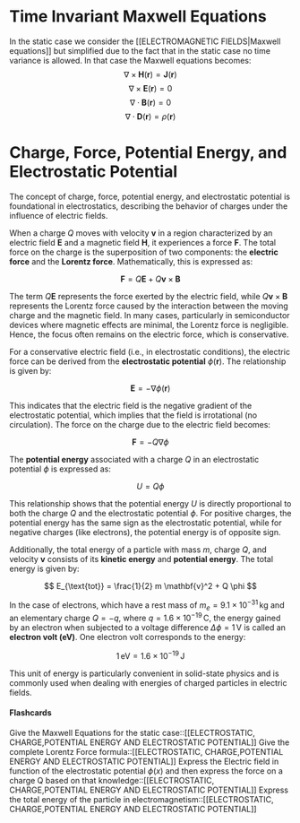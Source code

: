 # Time Invariant Maxwell Equations
In the static case we consider the [[ELECTROMAGNETIC FIELDS|Maxwell equations]] but simplified due to the fact that in the static case no time variance is allowed. In that case the Maxwell equations becomes:
$$\nabla \times \mathbf{H}(\mathbf{r}) = \mathbf{J}(\mathbf{r})$$
$$\nabla \times \mathbf{E}(\mathbf{r}) = 0$$
$$\nabla \cdot \mathbf{B}(\mathbf{r}) = 0$$
$$\nabla \cdot \mathbf{D}(\mathbf{r}) = \rho(\mathbf{r})$$


# Charge, Force, Potential Energy, and Electrostatic Potential

The concept of charge, force, potential energy, and electrostatic potential is foundational in electrostatics, describing the behavior of charges under the influence of electric fields.

When a charge $Q$ moves with velocity $\mathbf{v}$ in a region characterized by an electric field $\mathbf{E}$ and a magnetic field $\mathbf{H}$, it experiences a force $\mathbf{F}$. The total force on the charge is the superposition of two components: the **electric force** and the **Lorentz force**. Mathematically, this is expressed as:

$$
\mathbf{F} = Q \mathbf{E} + Q \mathbf{v} \times \mathbf{B}
$$

The term $Q \mathbf{E}$ represents the force exerted by the electric field, while $Q \mathbf{v} \times \mathbf{B}$ represents the Lorentz force caused by the interaction between the moving charge and the magnetic field. In many cases, particularly in semiconductor devices where magnetic effects are minimal, the Lorentz force is negligible. Hence, the focus often remains on the electric force, which is conservative.

For a conservative electric field (i.e., in electrostatic conditions), the electric force can be derived from the **electrostatic potential** $\phi(\mathbf{r})$. The relationship is given by:

$$
\mathbf{E} = -\nabla \phi(\mathbf{r})
$$

This indicates that the electric field is the negative gradient of the electrostatic potential, which implies that the field is irrotational (no circulation). The force on the charge due to the electric field becomes:

$$
\mathbf{F} = -Q \nabla \phi
$$

The **potential energy** associated with a charge $Q$ in an electrostatic potential $\phi$ is expressed as:

$$
U = Q \phi
$$

This relationship shows that the potential energy $U$ is directly proportional to both the charge $Q$ and the electrostatic potential $\phi$. For positive charges, the potential energy has the same sign as the electrostatic potential, while for negative charges (like electrons), the potential energy is of opposite sign.

Additionally, the total energy of a particle with mass $m$, charge $Q$, and velocity $\mathbf{v}$ consists of its **kinetic energy** and **potential energy**. The total energy is given by:

$$
E_{\text{tot}} = \frac{1}{2} m \mathbf{v}^2 + Q \phi
$$

In the case of electrons, which have a rest mass of $m_e = 9.1 \times 10^{-31} \, \text{kg}$ and an elementary charge $Q = -q$, where $q = 1.6 \times 10^{-19} \, \text{C}$, the energy gained by an electron when subjected to a voltage difference $\Delta \phi = 1 \, \text{V}$ is called an **electron volt (eV)**. One electron volt corresponds to the energy:

$$
1 \, \text{eV} = 1.6 \times 10^{-19} \, \text{J}
$$

This unit of energy is particularly convenient in solid-state physics and is commonly used when dealing with energies of charged particles in electric fields.


#### Flashcards 
Give the Maxwell Equations for the static case::[[ELECTROSTATIC, CHARGE,POTENTIAL ENERGY AND ELECTROSTATIC POTENTIAL]]
Give the complete Lorentz Force formula::[[ELECTROSTATIC, CHARGE,POTENTIAL ENERGY AND ELECTROSTATIC POTENTIAL]]
Express the Electric field in function of the electrostatic potential $\phi(x)$ and then express the force on a charge Q based on that knowledge::[[ELECTROSTATIC, CHARGE,POTENTIAL ENERGY AND ELECTROSTATIC POTENTIAL]]
Express the total energy of the particle in electromagnetism::[[ELECTROSTATIC, CHARGE,POTENTIAL ENERGY AND ELECTROSTATIC POTENTIAL]]


